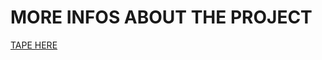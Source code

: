 # MORE INFOS ABOUT THE PROJECT

[TAPE HERE](https://www.notion.so/PIPEX-bdf7dd955b6a4bcd99852156ca50186c?pvs=4)
